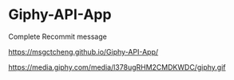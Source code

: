 # Giphy-API-App

Complete Recommit message

https://msgctcheng.github.io/Giphy-API-App/

https://media.giphy.com/media/l378ugRHM2CMDKWDC/giphy.gif